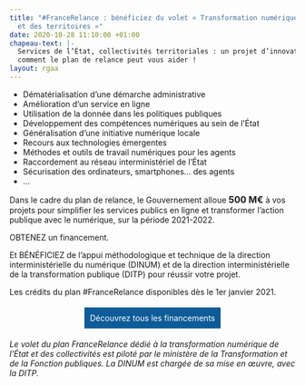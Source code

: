 ```yaml
---
title: "#FranceRelance : bénéficiez du volet « Transformation numérique de l’État
  et des territoires »"
date: 2020-10-28 11:10:00 +01:00
chapeau-text: |-
  Services de l’État, collectivités territoriales : un projet d’innovation ou de transformation numériques ? Découvrez
  comment le plan de relance peut vous aider !
layout: rgaa
---
```


<style>
.button {
background-color: #0d5c98;
border: 1px solid white;
color: white;
padding: 10px 10px;
text-align: center;
text-decoration: none;
display: inline-block;
font-style: normal;
margin: 4px 2px;
cursor: pointer;
}
</style>

* Dématérialisation d’une démarche administrative
* Amélioration d’un service en ligne
* Utilisation de la donnée dans les politiques publiques
* Développement des compétences numériques au sein de l’État
* Généralisation d’une initiative numérique locale
* Recours aux technologies émergentes
* Méthodes et outils de travail numériques pour les agents
* Raccordement au réseau interministériel de l’État
* Sécurisation des ordinateurs, smartphones… des agents
* …

Dans le cadre du plan de relance, le Gouvernement alloue 
<font size="3">**500 M€**</font>
à vos projets pour simplifier les services publics en ligne et transformer l’action publique avec le numérique, sur la période 2021-2022.

OBTENEZ un financement.

Et BÉNÉFICIEZ de l’appui méthodologique et technique de la direction interministérielle du numérique (DINUM) et de la direction interministérielle de la transformation publique (DITP) pour réussir votre projet.

Les crédits du plan #FranceRelance disponibles dès le 1er janvier 2021.

<p align="center"><a href="https://france-relance.transformation.gouv.fr/" class="button">Découvrez tous les financements</a></p>

*Le volet du plan FranceRelance dédié à la transformation numérique de l’État et des collectivités est piloté par le ministère de la Transformation et de la Fonction publiques. 
La DINUM est chargée de sa mise en œuvre, avec la DITP.*